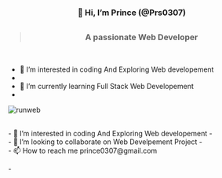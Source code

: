   #            <h3 align="center">                     👋 Hi, I’m Prince (@Prs0307)</h3>
  >## <h3 align="center">A passionate Web Developer</h3>
  </br>

- 👀 I’m interested in coding And Exploring Web developement
- </br>
- 🌱 I’m currently learning Full Stack Web Developement
- </br>
![runweb](https://user-images.githubusercontent.com/91106662/208357730-69ecd826-96af-4bef-ab8f-3121b88a1f9f.gif)


  </br>
- 👀 I’m interested in coding And Exploring Web developement
- </br>
- 💞️ I’m looking to collaborate on Web Develpement Project
- </br>
- 📫 How to reach me prince0307@gmail.com

-</br>

<!---
Prs0307/Prs0307 is a ✨ special ✨ repository because its `README.md` (this file) appears on your GitHub profile.
You can click the Preview link to take a look at your changes.
--->
